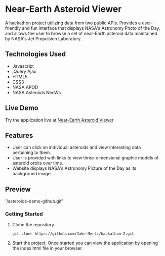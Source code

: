 # Near-Earth Asteroid Viewer
A hackathon project utilizing data from two public APIs. Provides a user-friendly and fun interface that displays NASA's Astronomy Photo of the Day, and allows the user to browse a set of near-Earth asteroid data maintained by NASA's Jet Propulsion Laboratory. 

## Technologies Used

- Javascript
- jQuery Ajax
- HTML5
- CSS3
- NASA APOD
- NASA Asteroids NeoWs

## Live Demo

Try the application live at [Near-Earth Asteroid Viewer](https://jake-mertz.github.io/Near-Earth-Asteroid-Viewer/)

## Features

- User can click on individual asteroids and view interesting data pertaining to them.
- User is provided with links to view three-dimensional graphic models of asteroid orbits over time. 
- Website displays NASA's Astronomy Picture of the Day as its background image.

## Preview

'/asteroids-demo-github.gif'

### Getting Started

1. Clone the repository.

    ```shell
    git clone https://github.com/Jake-Mertz/hackathon-2.git
    ```
2. Start the project. Once started you can view the application by opening the index.html file in your browser.
